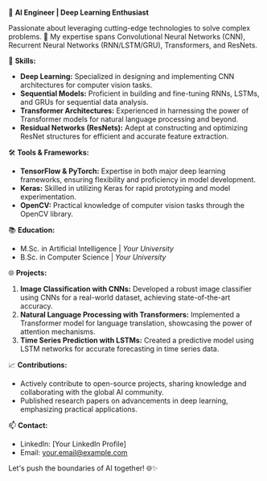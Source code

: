 🤖 **AI Engineer | Deep Learning Enthusiast**

Passionate about leveraging cutting-edge technologies to solve complex problems. 🚀 My expertise spans Convolutional Neural Networks (CNN), Recurrent Neural Networks (RNN/LSTM/GRU), Transformers, and ResNets.

🔬 **Skills:**
- **Deep Learning:** Specialized in designing and implementing CNN architectures for computer vision tasks.
- **Sequential Models:** Proficient in building and fine-tuning RNNs, LSTMs, and GRUs for sequential data analysis.
- **Transformer Architectures:** Experienced in harnessing the power of Transformer models for natural language processing and beyond.
- **Residual Networks (ResNets):** Adept at constructing and optimizing ResNet structures for efficient and accurate feature extraction.

🛠️ **Tools & Frameworks:**
- **TensorFlow & PyTorch:** Expertise in both major deep learning frameworks, ensuring flexibility and proficiency in model development.
- **Keras:** Skilled in utilizing Keras for rapid prototyping and model experimentation.
- **OpenCV:** Practical knowledge of computer vision tasks through the OpenCV library.

📚 **Education:**
- M.Sc. in Artificial Intelligence | *Your University*
- B.Sc. in Computer Science | *Your University*

🌐 **Projects:**
1. **Image Classification with CNNs:** Developed a robust image classifier using CNNs for a real-world dataset, achieving state-of-the-art accuracy.
2. **Natural Language Processing with Transformers:** Implemented a Transformer model for language translation, showcasing the power of attention mechanisms.
3. **Time Series Prediction with LSTMs:** Created a predictive model using LSTM networks for accurate forecasting in time series data.

📈 **Contributions:**
- Actively contribute to open-source projects, sharing knowledge and collaborating with the global AI community.
- Published research papers on advancements in deep learning, emphasizing practical applications.

📫 **Contact:**
- LinkedIn: [Your LinkedIn Profile]
- Email: your.email@example.com

Let's push the boundaries of AI together! 🌐✨



<!---
Mohtaaditya/Mohtaaditya is a ✨ special ✨ repository because its `README.md` (this file) appears on your GitHub profile.
You can click the Preview link to take a look at your changes.
--->
